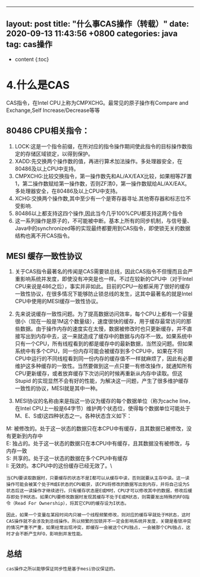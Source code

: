 
---
layout: post
title:  "什么事CAS操作（转载）"
date:   2020-09-13 11:43:56 +0800
categories: java
tag: cas操作
---

* content
{:toc}



# 4.什么是CAS

CAS指令，在Intel CPU上称为CMPXCHG。最常见的原子操作有Compare and Exchange,Self Increase/Decrease等等

## 80486 CPU相关指令：

1. LOCK:这是一个指令前缀，在所对应的指令操作期间使此指令的目标操作数指定的存储区域锁定，以得到保护。
2. XADD:先交换两个操作数的值，再进行算术加法操作。多处理器安全，在80486及以上CPU中支持。
3. CMPXCHG:比较交换指令，第一操作数先和AL/AX/EAX比较，如果相等ZF置1，第二操作数赋给第一操作数，否则ZF清0，第一操作数赋给AL/AX/EAX。多处理器安全，在80486及以上CPU中支持。
4. XCHG:交换两个操作数,其中至少有一个是寄存器寻址.其他寄存器和标志位不受影响.
5. 80486以上都支持这四个操作,因此当今几乎100%CPU都支持这两个指令
6. 这一系列操作是原子的，不可能被中断。基本上所有的同步机制，与信号量、Java中的synchronized等的实现最终都要用到CAS指令，即使锁无关的数据结构也离不开CAS指令。

## MESI 缓存一致性协议

1. 关于CAS指令最著名的传闻是CAS需要锁总线，因此CAS指令不但慢而且会严重影响系统并发度，即使没有冲突是也一样。不过在较新的CPU中（对于Intel CPU来说是486之后），事实并非如此。目前的CPU一般都采用了很好的缓存一致性协议，在很多情况下能够防止锁总线的发生，这其中最著名的就是Intel CPU中使用的MESI缓存一致性协议。

2. 先来说说缓存一致性问题。为了提高数据访问效率，每个CPU上都有一个容量很小（现在一般是1M这个数量级），速度很快的缓存，用于缓存最常访问的那些数据。由于操作内存的速度实在太慢，数据被修改时也只更新缓存，并不直接写出到内存中去，这一来就造成了缓存中的数据与内存不一致。如果系统中只有一个CPU，所有线程看到的都是缓存中的最新数据，当然没问题。但如果系统中有多个CPU，同一份内存可能会被缓存到多个CPU中，如果在不同CPU中运行的不同线程看到同一份内存的缓存值不一样就麻烦了，因此有必要维护这多种缓存的一致性。当然要做到这一点只要一有修改操作，就通知所有CPU更新缓存，或者放弃缓存下次访问的时候再重新从内存中读取。但这 Stupid 的实现显然不会有好的性能，为解决这一问题，产生了很多维护缓存一致性的协议，MESI就是其中一种。

3. MESI协议的名称由来是指这一协议为缓存的每个数据单位（称为cache line，在Intel CPU上一般是64字节）维护两个状态位，使得每个数据单位可能处于M、E、S或I这四种状态之一。各种状态含义如下：

M: 被修改的。处于这一状态的数据只在本CPU中有缓存，且其数据已被修改，没有更新到内存中\
E: 独占的。处于这一状态的数据只在本CPU中有缓存，且其数据没有被修改，与内存一致\
S: 共享的。处于这一状态的数据在多个CPU中有缓存\
I: 无效的。本CPU中的这份缓存已经无效了。\
    
    当CPU要读取数据时，只要缓存的状态不是I都可以从缓存中读，否则就要从主存中读。这一读操作可能会被某个处于M或E状态的CPU截获，该CPU将修改的数据写出到内存，并将自己设为S状态后这一读操作才继续进行。只有缓存状态是E或M时，CPU才可以修改其中的数据，修改后缓存即处于M状态。如果CPU要修改数据时发现其缓存不处于E或M状态，则需要发出特殊的RFO指令（Read For Ownership），将其它CPU的缓存设为I状态。

    因此，如果一个变量在某段时间内只被一个线程频繁修改，则对应的缓存早就处于M状态，这时CAS操作就不会涉及到总线操作。所以频繁的加锁并不一定会影响系统并发度，关键是看锁冲突的情况严重不严重，如果经常出现冲突，即缓存一会被这个CPU独占，一会被那个CPU独占，这时才会不断产生RFO，影响到并发性能。

## 总结
    cas操作之所以能够保证同步性是基于mesi协议保证的。
